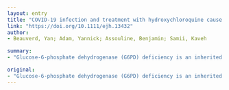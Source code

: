 ```yaml
---
layout: entry
title: "COVID-19 infection and treatment with hydroxychloroquine cause severe haemolysis crisis in a patient with glucose-6-phosphate dehydrogenase deficiency"
link: "https://doi.org/10.1111/ejh.13432"
author:
- Beauverd, Yan; Adam, Yannick; Assouline, Benjamin; Samii, Kaveh

summary:
- "Glucose-6-phosphate dehydrogenase (G6PD) deficiency is an inherited genetic disorder caused by red cell enzymatic defects. Hydroxychloroquine is suspected to trigger haemolytic crisis in G6PD deficient patients. On-label administration of this drug to patients infected with the novel coronavirus (SARS-CoV-2) could cause concern."

original:
- "Glucose-6-phosphate dehydrogenase (G6PD) deficiency is an inherited genetic disorder caused by red cell enzymatic defects and is associated with haemolytic crisis when patients are exposed to oxidative agents (fava beans, drugs, infections). Hydroxychloroquine is suspected to trigger haemolytic crisis in G6PD deficient patients, and off-label administration of this drug to patients infected with the novel coronavirus (SARS-CoV-2) could cause concern. We report here the first case of severe haemolytic crisis in a patient with G6PD deficiency, initiated by severe COVID-19 infection and hydroxychloroquine use. With worldwide spread of COVID-19, especially in regions with a high prevalence of G6PD deficiency, our case should alert physicians to this possible correlation."
---
```


